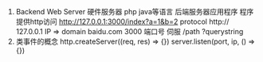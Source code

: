 1. Backend
  Web Server 硬件服务器 php java等语言 后端服务器应用程序
  程序
  提供http访问 http://127.0.0.1:3000/index?a=1&b=2
  protocol http://
  127.0.0.1 IP => domain baidu.com
  3000 端口号 伺服
  /path
  ?querystring
2. 类事件的概念
http.createServer((req, res) => {})
server.listen(port, ip, () => {})